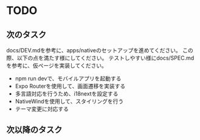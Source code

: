 # TODO

## 次のタスク

docs/DEV.mdを参考に、apps/nativeのセットアップを進めてください。
この際、以下の点を満たす様にしてください。
テストしやすい様にdocs/SPEC.mdを参考に、仮ページを実装してください。

- npm run devで、モバイルアプリを起動する
- Expo Routerを使用して、画面遷移を実装する
- 多言語対応を行うため、i18nextを設定する
- NativeWindを使用して、スタイリングを行う
- テーマ変更に対応する



## 次以降のタスク
